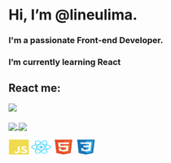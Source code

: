 <h1>Hi, I’m @lineulima. </h1>

<h3> I'm a passionate Front-end Developer. </h3>
<h3> I’m currently learning React </h3>
 <div>
  <h2> React me: </h2>
  <a href="https:/www.linkedin.com/in/lineulima1" target="_blank"> <img src="https://img.shields.io/badge/-LinkedIn-%230077B5?style=for-the-badge&logo=linkedin&logoColor=white" target="_blank"></a>
  </div>
  <br>
 
<a href="https://github.com/anuraghazra/github-readme-stats">
  <img align="center" heigth="180em" src="https://github-readme-stats.vercel.app/api?username=lineulima1&show_icons=true&theme=radical" />
</a>
<a href="https://github.com/anuraghazra/convoychat">
  <img align="center" height="185em" src="https://github-readme-stats.vercel.app/api/top-langs/?username=lineulima1&layout=compact&langs_count=16&theme=dark" />
</a>

<div style="display: inline_block"><br>
  <img align="center" alt="js" height="30" width="40" src="https://raw.githubusercontent.com/devicons/devicon/master/icons/javascript/javascript-plain.svg">
  <img align="center" alt="react" height="30" width="40" src="https://raw.githubusercontent.com/devicons/devicon/master/icons/react/react-original.svg">
  <img align="center" alt="html" height="30" width="40" src="https://raw.githubusercontent.com/devicons/devicon/master/icons/html5/html5-original.svg">
  <img align="center" alt="css" height="30" width="40" src="https://raw.githubusercontent.com/devicons/devicon/master/icons/css3/css3-original.svg">
  
  </div>



